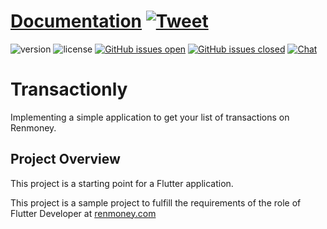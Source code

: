 # [Documentation](https://github.com/5ran6/Transactionly) [![Tweet](https://img.shields.io/twitter/url/http/shields.io.svg?style=social&logo=twitter)](https://twitter.com/5ran6)


![version](https://img.shields.io/badge/version-1.0.0-blue.svg)  ![license](https://img.shields.io/badge/license-APACHE-blue.svg) [![GitHub issues open](https://img.shields.io/github/issues/5ran6/Transactionly.svg?maxAge=2592000)](https://github.com/5ran6/weight_tracker/issues?q=is%3Aopen+is%3Aissue) [![GitHub issues closed](https://img.shields.io/github/issues-closed-raw/5ran6/weight_tracker.svg?maxAge=2592000)](https://github.com/5ran6/weight_tracker/issues?q=is%3Aissue+is%3Aclosed) [![Chat](https://img.shields.io/badge/chat-on%20whatsapp-7289da.svg)](https://wa.me/2348036339292)


# Transactionly

Implementing a simple application to get your list of transactions on Renmoney.

## Project Overview

This project is a starting point for a Flutter application.

This project is a sample project to fulfill the requirements of the role of Flutter Developer at [renmoney.com](https://www.renmoney.com/)

